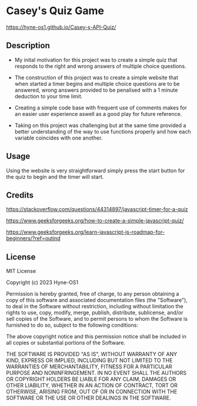 # Casey's Quiz Game

https://hyne-os1.github.io/Casey-s-API-Quiz/

## Description

 * My inital motivation for this project was to create a simple quiz that responds to the right and wrong answers of multiple choice questions.

 * The construction of this project was to create a simple website that when started a timer begins and multiple choice questions are to be answered, wrong answers provided to be penalised with a 1 minute deduction to your time limit.

 * Creating a simple code base with frequent use of comments makes for an easier user experience aswell as a good play for future reference.

 * Taking on this project was challenging but at the same time provided a better understanding of the way to use functions properly and how each variable coincides with one another.

## Usage

Using the website is very straightforward simply press the start button for the quiz to begin and the timer will start.

## Credits

https://stackoverflow.com/questions/44314897/javascript-timer-for-a-quiz

https://www.geeksforgeeks.org/how-to-create-a-simple-javascript-quiz/

https://www.geeksforgeeks.org/learn-javascript-js-roadmap-for-beginners/?ref=outind

## License

MIT License

Copyright (c) 2023 Hyne-OS1

Permission is hereby granted, free of charge, to any person obtaining a copy
of this software and associated documentation files (the "Software"), to deal
in the Software without restriction, including without limitation the rights
to use, copy, modify, merge, publish, distribute, sublicense, and/or sell
copies of the Software, and to permit persons to whom the Software is
furnished to do so, subject to the following conditions:

The above copyright notice and this permission notice shall be included in all
copies or substantial portions of the Software.

THE SOFTWARE IS PROVIDED "AS IS", WITHOUT WARRANTY OF ANY KIND, EXPRESS OR
IMPLIED, INCLUDING BUT NOT LIMITED TO THE WARRANTIES OF MERCHANTABILITY,
FITNESS FOR A PARTICULAR PURPOSE AND NONINFRINGEMENT. IN NO EVENT SHALL THE
AUTHORS OR COPYRIGHT HOLDERS BE LIABLE FOR ANY CLAIM, DAMAGES OR OTHER
LIABILITY, WHETHER IN AN ACTION OF CONTRACT, TORT OR OTHERWISE, ARISING FROM,
OUT OF OR IN CONNECTION WITH THE SOFTWARE OR THE USE OR OTHER DEALINGS IN THE
SOFTWARE.
